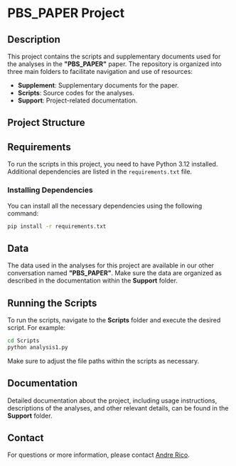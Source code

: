 # PBS_PAPER Project

## Description

This project contains the scripts and supplementary documents used for the analyses in the **"PBS_PAPER"** paper. The repository is organized into three main folders to facilitate navigation and use of resources:

- **Supplement**: Supplementary documents for the paper.
- **Scripts**: Source codes for the analyses.
- **Support**: Project-related documentation.

## Project Structure


## Requirements

To run the scripts in this project, you need to have Python 3.12 installed. Additional dependencies are listed in the `requirements.txt` file.

### Installing Dependencies

You can install all the necessary dependencies using the following command:

```bash
pip install -r requirements.txt
```

## Data

The data used in the analyses for this project are available in our other conversation named **"PBS_PAPER"**. Make sure the data are organized as described in the documentation within the **Support** folder.

## Running the Scripts

To run the scripts, navigate to the **Scripts** folder and execute the desired script. For example:

```bash
cd Scripts
python analysis1.py
```

Make sure to adjust the file paths within the scripts as necessary.

## Documentation

Detailed documentation about the project, including usage instructions, descriptions of the analyses, and other relevant details, can be found in the **Support** folder.

## Contact

For questions or more information, please contact [Andre Rico](mailto:ricoa@pennmedicine.upenn.edu).
